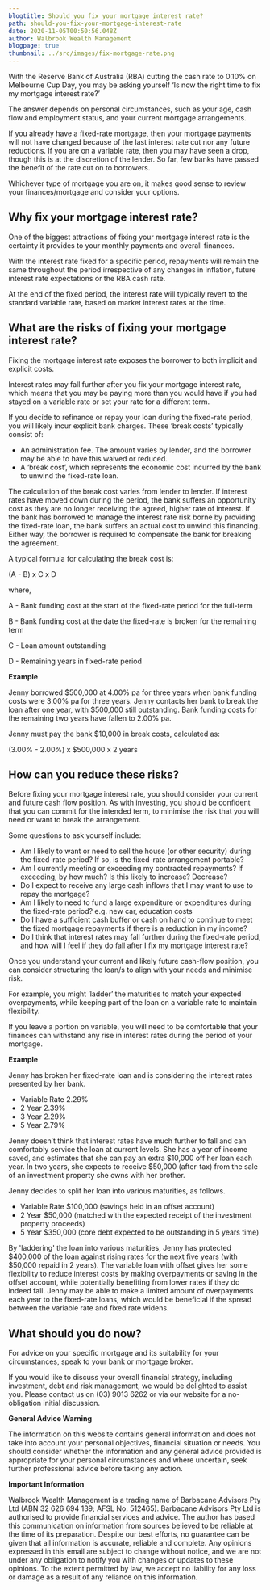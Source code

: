 ```yaml
---
blogtitle: Should you fix your mortgage interest rate?
path: should-you-fix-your-mortgage-interest-rate
date: 2020-11-05T00:50:56.048Z
author: Walbrook Wealth Management
blogpage: true
thumbnail: ../src/images/fix-mortgage-rate.png
---
```

With the Reserve Bank of Australia (RBA) cutting the cash rate to 0.10% on Melbourne Cup Day, you may be asking yourself ‘Is now the right time to fix my mortgage interest rate?’

The answer depends on personal circumstances, such as your age, cash flow and employment status, and your current mortgage arrangements.

If you already have a fixed-rate mortgage, then your mortgage payments will not have changed because of the last interest rate cut nor any future reductions. If you are on a variable rate, then you may have seen a drop, though this is at the discretion of the lender.  So far, few banks have passed the benefit of the rate cut on to borrowers. 

Whichever type of mortgage you are on, it makes good sense to review your finances/mortgage and consider your options.

## Why fix your mortgage interest rate?

One of the biggest attractions of fixing your mortgage interest rate is the certainty it provides to your monthly payments and overall finances.

With the interest rate fixed for a specific period, repayments will remain the same throughout the period irrespective of any changes in inflation, future interest rate expectations or the RBA cash rate.

At the end of the fixed period, the interest rate will typically revert to the standard variable rate, based on market interest rates at the time.

## What are the risks of fixing your mortgage interest rate?

Fixing the mortgage interest rate exposes the borrower to both implicit and explicit costs.

Interest rates may fall further after you fix your mortgage interest rate, which means that you may be paying more than you would have if you had stayed on a variable rate or set your rate for a different term.

If you decide to refinance or repay your loan during the fixed-rate period, you will likely incur explicit bank charges. These ‘break costs’ typically consist of:

* An administration fee. The amount varies by lender, and the borrower may be able to have this waived or reduced.
* A ‘break cost’, which represents the economic cost incurred by the bank to unwind the fixed-rate loan.

The calculation of the break cost varies from lender to lender. If interest rates have moved down during the period, the bank suffers an opportunity cost as they are no longer receiving the agreed, higher rate of interest. If the bank has borrowed to manage the interest rate risk borne by providing the fixed-rate loan, the bank suffers an actual cost to unwind this financing. Either way, the borrower is required to compensate the bank for breaking the agreement.

A typical formula for calculating the break cost is:

(A - B) x C x D

where,

A - Bank funding cost at the start of the fixed-rate period for the full-term

B - Bank funding cost at the date the fixed-rate is broken for the remaining term

C - Loan amount outstanding

D - Remaining years in fixed-rate period

**Example**

Jenny borrowed $500,000 at 4.00% pa for three years when bank funding costs were 3.00% pa for three years. Jenny contacts her bank to break the loan after one year, with $500,000 still outstanding. Bank funding costs for the remaining two years have fallen to 2.00% pa.

Jenny must pay the bank $10,000 in break costs, calculated as:

(3.00% - 2.00%) x $500,000 x 2 years

## How can you reduce these risks?

Before fixing your mortgage interest rate, you should consider your current and future cash flow position. As with investing, you should be confident that you can commit for the intended term, to minimise the risk that you will need or want to break the arrangement.

Some questions to ask yourself include:

* Am I likely to want or need to sell the house (or other security) during the fixed-rate period? If so, is the fixed-rate arrangement portable?
* Am I currently meeting or exceeding my contracted repayments? If exceeding, by how much? Is this likely to increase? Decrease?
* Do I expect to receive any large cash inflows that I may want to use to repay the mortgage?
* Am I likely to need to fund a large expenditure or expenditures during the fixed-rate period? e.g. new car, education costs
* Do I have a sufficient cash buffer or cash on hand to continue to meet the fixed mortgage repayments if there is a reduction in my income?
* Do I think that interest rates may fall further during the fixed-rate period, and how will I feel if they do fall after I fix my mortgage interest rate?

Once you understand your current and likely future cash-flow position, you can consider structuring the loan/s to align with your needs and minimise risk. 

For example, you might ‘ladder’ the maturities to match your expected overpayments, while keeping part of the loan on a variable rate to maintain flexibility.

If you leave a portion on variable, you will need to be comfortable that your finances can withstand any rise in interest rates during the period of your mortgage.

**Example**

Jenny has broken her fixed-rate loan and is considering the interest rates presented by her bank.

* Variable Rate 2.29%
* 2 Year 2.39%
* 3 Year 2.29%
* 5 Year 2.79%

Jenny doesn’t think that interest rates have much further to fall and can comfortably service the loan at current levels. She has a year of income saved, and estimates that she can pay an extra $10,000 off her loan each year. In two years, she expects to receive $50,000 (after-tax) from the sale of an investment property she owns with her brother.

Jenny decides to split her loan into various maturities, as follows. 

* Variable Rate $100,000 (savings held in an offset account)
* 2 Year $50,000 (matched with the expected receipt of the investment property proceeds)
* 5 Year $350,000 (core debt expected to be outstanding in 5 years time)

By 'laddering' the loan into various maturities, Jenny has protected $400,000 of the loan against rising rates for the next five years (with $50,000 repaid in 2 years).  The variable loan with offset gives her some flexibility to reduce interest costs by making overpayments or saving in the offset account, while potentially benefiting from lower rates if they do indeed fall.  Jenny may be able to make a limited amount of overpayments each year to the fixed-rate loans, which would be beneficial if the spread between the variable rate and fixed rate widens.

## What should you do now?

For advice on your specific mortgage and its suitability for your circumstances, speak to your bank or mortgage broker.

If you would like to discuss your overall financial strategy, including investment, debt and risk management, we would be delighted to assist you. Please contact us on (03) 9013 6262 or via our website for a no-obligation initial discussion.

**General Advice Warning**

The information on this website contains general information and does not take into account your personal objectives, financial situation or needs. You should consider whether the information and any general advice provided is appropriate for your personal circumstances and where uncertain, seek further professional advice before taking any action.

**Important Information**

Walbrook Wealth Management is a trading name of Barbacane Advisors Pty Ltd (ABN 32 626 694 139; AFSL No. 512465). Barbacane Advisors Pty Ltd is authorised to provide financial services and advice. The author has based this communication on information from sources believed to be reliable at the time of its preparation. Despite our best efforts, no guarantee can be given that all information is accurate, reliable and complete. Any opinions expressed in this email are subject to change without notice, and we are not under any obligation to notify you with changes or updates to these opinions. To the extent permitted by law, we accept no liability for any loss or damage as a result of any reliance on this information.